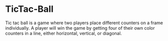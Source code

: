 # TicTac-Ball
Tic tac ball is a game where two players place different counters on a frame individually. A player will win the game by getting four of their own color counters in a line, either horizontal, vertical, or diagonal.
